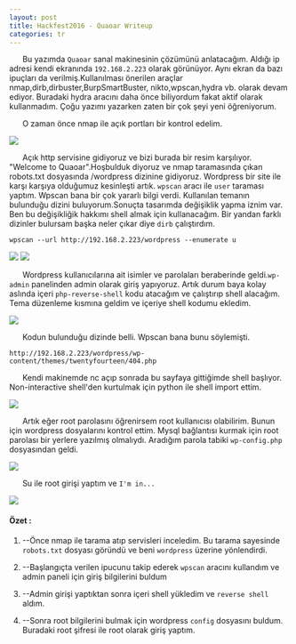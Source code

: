 ```yaml
---
layout: post
title: Hackfest2016 - Quaoar Writeup
categories: tr
---
```




&nbsp;&nbsp;&nbsp;&nbsp;&nbsp;&nbsp;Bu yazımda `Quaoar` sanal makinesinin çözümünü anlatacağım. Aldığı ip adresi
kendi ekranında `192.168.2.223` olarak görünüyor. Aynı ekran da bazı ipuçları da
verilmiş.Kullanılması önerilen araçlar nmap,dirb,dirbuster,BurpSmartBuster,
nikto,wpscan,hydra vb. olarak devam ediyor. Buradaki hydra aracını daha önce 
biliyordum fakat aktif olarak kullanmadım. Çoğu yazımı yazarken zaten bir
çok şeyi yeni öğreniyorum. 

&nbsp;&nbsp;&nbsp;&nbsp;&nbsp;&nbsp;O zaman önce nmap ile açık portları bir kontrol edelim. 

<img src="/img/quaoar/nmap.png">


&nbsp;&nbsp;&nbsp;&nbsp;&nbsp;&nbsp;Açık http servisine gidiyoruz ve bizi burada bir resim karşılıyor. "Welcome
to Quaoar".Hoşbulduk diyoruz ve nmap taramasında çıkan robots.txt dosyasında /wordpress dizinine gidiyoruz. Wordpress bir site ile karşı karşıya olduğumuz kesinleşti artık. `wpscan` aracı ile `user`
taraması yaptım. Wpscan bana bir çok yararlı bilgi verdi. Kullanılan temanın bulunduğu dizini buluyorum.Sonuçta tasarımda değişiklik yapma iznim var. Ben bu değişikliğik hakkımı shell almak için kullanacağım. Bir yandan farklı dizinler bulursam başka neler çıkar diye  `dirb` çalıştırdım. 


	wpscan --url http://192.168.2.223/wordpress --enumerate u


<img src="/img/quaoar/wpscan.png">

<img src="/img/quaoar/dirb.png">


&nbsp;&nbsp;&nbsp;&nbsp;&nbsp;&nbsp;Wordpress kullanıcılarına ait isimler ve parolaları beraberinde geldi.`wp-admin` panelinden admin
olarak giriş yapıyoruz. Artık durum baya kolay aslında içeri `php-reverse-shell` kodu atacağım ve çalıştırıp
shell alacağım. Tema düzenleme kısmına geldim ve içeriye shell kodumu ekledim.

<img src="/img/quaoar/edit-theme.png">

&nbsp;&nbsp;&nbsp;&nbsp;&nbsp;&nbsp;Kodun bulunduğu dizinde belli. Wpscan bana bunu söylemişti. 

	http://192.168.2.223/wordpress/wp-content/themes/twentyfourteen/404.php

&nbsp;&nbsp;&nbsp;&nbsp;&nbsp;&nbsp;Kendi makinemde nc açıp sonrada bu sayfaya gittiğimde shell başlıyor. Non-interactive shell'den kurtulmak için python ile shell import ettim. 

<img src="/img/quaoar/rev-shell.png">


&nbsp;&nbsp;&nbsp;&nbsp;&nbsp;&nbsp;Artık eğer root parolasını öğrenirsem root kullanıcısı olabilirim.
Bunun için wordpress dosyalarını kontrol ettim. Mysql bağlantısı kurmak için root parolası bir yerlere yazılmış olmalıydı. Aradığım parola tabiki `wp-config.php` dosyasından geldi.

<img src="/img/quaoar/root-password.png">


&nbsp;&nbsp;&nbsp;&nbsp;&nbsp;&nbsp;Su ile root girişi yaptım ve `I'm in...`

<img src="/img/quaoar/root.png">



<h4>Özet : </h4>



1. --Önce nmap ile tarama atıp servisleri inceledim. Bu tarama sayesinde `robots.txt` dosyası göründü ve beni `wordpress` üzerine yönlendirdi.

2. --Başlangıçta verilen ipucunu takip ederek `wpscan` aracını kullandım ve admin paneli için giriş bilgilerini buldum

3. --Admin girişi yaptıktan sonra içeri shell yükledim ve `reverse shell` aldım. 

4. --Sonra root bilgilerini bulmak için wordpress `config` dosyasını buldum. Buradaki root şifresi ile
root olarak giriş yaptım.








